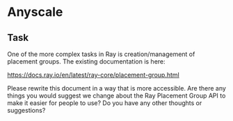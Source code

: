 # Anyscale

## Task
One of the more complex tasks in Ray is creation/management of placement groups. The
existing documentation is here:

https://docs.ray.io/en/latest/ray-core/placement-group.html

Please rewrite this document in a way that is more accessible. Are there any things you would
suggest we change about the Ray Placement Group API to make it easier for people to use?
Do you have any other thoughts or suggestions?
